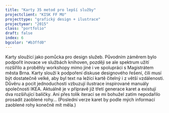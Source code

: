 ```yaml
---
title: "Karty 35 metod pro lepší služby"
projectclient: "KISK FF MU"
projecttype: "grafický design + ilustrace"
projectyear: "2015"
class: "portfolio"
draft: false
index: 6
bgcolor: "#b3ffd0"
---
```



Karty sloužící jako pomůcka pro design služeb. Původním záměrem bylo podpořit inovace ve službách knihoven, později se ale spektrum užití rozšířilo a&nbsp;proběhly workshopy mimo jiné i&nbsp;ve spolupráci s&nbsp;Magistrátem města Brna. Karty slouží k&nbsp;podpoření diskuse designového řešení, čili musí být dostatečně velké, aby byl text na ležící kartě čitelný i&nbsp;z&nbsp;větší vzdálenosti. Důvěru a&nbsp;pocit jednoduchosti vzbuzují ilustrace inspirované manuály společnosti IKEA. Aktuálně je v&nbsp;přípravě již třetí generace karet a&nbsp;existují dva rozšiřující balíčky. Ani přes tolik iterací se mi bohužel zatím nepodařilo prosadit zaoblené rohy… (Poslední verze karet by podle mých informací zaoblené rohy konečně mít měla.)